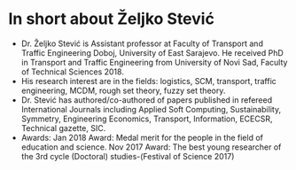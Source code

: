 # In short about Željko Stević

- Dr. Željko Stević is Assistant professor at Faculty of Transport and Traffic Engineering Doboj, University of East Sarajevo. He received PhD in Transport and Traffic Engineering from University of Novi Sad, Faculty of Technical Sciences 2018. 
- His research interest are in the fields: logistics, SCM, transport, traffic engineering, MCDM, rough set theory, fuzzy set theory. 
- Dr. Stević has authored/co-authored of papers published in refereed International Journals including Applied Soft Computing, Sustainability, Symmetry, Engineering Economics, Transport, Information, ECECSR, Technical gazette, SIC.
- Awards: Jan 2018 Award: Medal merit for the people in the field of education and science. Nov 2017 Award: The best young researcher of the 3rd cycle (Doctoral) studies-(Festival of Science 2017)